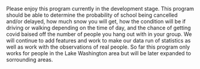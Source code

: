 Please enjoy this program currently in the development stage. This program should be able to determine the probability of
school being cancelled and/or delayed, how much snow you will get, how the condition will be if driving or walking depending
on the time of day, and the chance of getting covid baised off the number of people you hang out with in your group. We will
continue to add features and work to make our data run of statistics as well as work with the observations of real people. So
far this program only works for people in the Lake Washington area but will be later expanded to sorrounding areas. 
